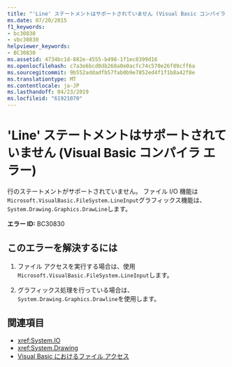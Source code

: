 ```yaml
---
title: "'Line' ステートメントはサポートされていません (Visual Basic コンパイラ エラー)"
ms.date: 07/20/2015
f1_keywords:
- bc30830
- vbc30830
helpviewer_keywords:
- BC30830
ms.assetid: 4734bc1d-882e-4555-b498-1f1ec0399d16
ms.openlocfilehash: c7a3e6bcd0db268a0e0acfc74c570e26f89cff6a
ms.sourcegitcommit: 9b552addadfb57fab0b9e7852ed4f1f1b8a42f8e
ms.translationtype: MT
ms.contentlocale: ja-JP
ms.lasthandoff: 04/23/2019
ms.locfileid: "61921070"
---
```

# <a name="line-statements-are-no-longer-supported-visual-basic-compiler-error"></a>'Line' ステートメントはサポートされていません (Visual Basic コンパイラ エラー)
行のステートメントがサポートされていません。 ファイル I/O 機能は`Microsoft.VisualBasic.FileSystem.LineInput`グラフィックス機能は、`System.Drawing.Graphics.DrawLine`します。  
  
 **エラー ID:** BC30830  
  
## <a name="to-correct-this-error"></a>このエラーを解決するには  
  
1. ファイル アクセスを実行する場合は、使用`Microsoft.VisualBasic.FileSystem.LineInput`します。  
  
2. グラフィックス処理を行っている場合は、 `System.Drawing.Graphics.Drawline`を使用します。  
  
## <a name="see-also"></a>関連項目

- <xref:System.IO>
- <xref:System.Drawing>
- [Visual Basic におけるファイル アクセス](../../../visual-basic/developing-apps/programming/drives-directories-files/file-access.md)
